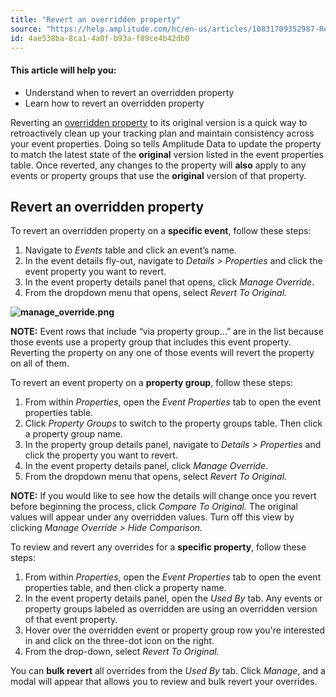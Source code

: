 ```yaml
---
title: "Revert an overridden property"
source: "https://help.amplitude.com/hc/en-us/articles/10831709352987-Revert-an-overridden-property"
id: 4ae538ba-8ca1-4a0f-b93a-f89ce4b42db0
---
```


#### This article will help you:

* Understand when to revert an overridden property
* Learn how to revert an overridden property

Reverting an [overridden property](/docs/data/override-property) to its original version is a quick way to retroactively clean up your tracking plan and maintain consistency across your event properties. Doing so tells Amplitude Data to update the property to match the latest state of the **original** version listed in the event properties table. Once reverted, any changes to the property will **also** apply to any events or property groups that use the **original** version of that property.

## Revert an overridden property

To revert an overridden property on a **specific event**, follow these steps:

1. Navigate to *Events* table and click an event’s name.
2. In the event details fly-out, navigate to *Details > Properties* and click the event property you want to revert.
3. In the event property details panel that opens, click *Manage Override*.
4. From the dropdown menu that opens, select *Revert To Original.*

**![manage_override.png](/docs/output/img/data/manage-override-png.png)**

**NOTE:** Event rows that include “via property group…” are in the list because those events use a property group that includes this event property. Reverting the property on any one of those events will revert the property on all of them.

To revert an event property on a **property group**, follow these steps:

1. From within *Properties*, open the *Event Properties* tab to open the event properties table.
2. Click *Property Groups* to switch to the property groups table. Then click a property group name.
3. In the property group details panel, navigate to *Details > Properties* and click the property you want to revert.
4. In the event property details panel, click *Manage Override*.
5. From the dropdown menu that opens, select *Revert To Original.*

**NOTE:** If you would like to see how the details will change once you revert before beginning the process, click *Compare To Original.* The original values will appear under any overridden values. Turn off this view by clicking *Manage Override > Hide Comparison.*

To review and revert any overrides for a **specific property**, follow these steps:

1. From within *Properties*, open the *Event Properties* tab to open the event properties table, and then click a property name.
2. In the event property details panel, open the *Used By* tab. Any events or property groups labeled as overridden are using an overridden version of that event property.
3. Hover over the overridden event or property group row you're interested in and click on the three-dot icon on the right.
4. From the drop-down, select *Revert To Original.*

You can **bulk revert** all overrides from the *Used By* tab. Click *Manage*, and a modal will appear that allows you to review and bulk revert your overrides.
